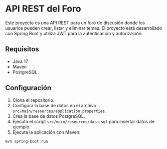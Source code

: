 # API REST del Foro

Este proyecto es una API REST para un foro de discusión donde los usuarios pueden crear, listar y eliminar temas. El proyecto está desarrollado con Spring Boot y utiliza JWT para la autenticación y autorización.

## Requisitos

- Java 17
- Maven
- PostgreSQL

## Configuración

1. Clona el repositorio.
2. Configura la base de datos en el archivo `src/main/resources/application.properties`.
3. Crea la base de datos PostgreSQL.
4. Ejecuta el script `src/main/resources/data.sql` para insertar datos de ejemplo.
5. Ejecuta la aplicación con Maven:

```bash
mvn spring-boot:run
